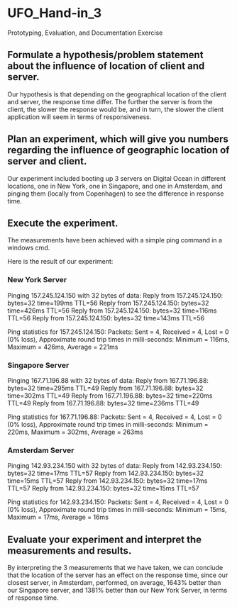 # UFO_Hand-in_3
Prototyping, Evaluation, and Documentation Exercise 

## Formulate a hypothesis/problem statement about the influence of location of client and server.
Our hypothesis is that depending on the geographical location of the client and server, the response time differ. The further the server is from the client, the slower the response would be, and in turn, the slower the client application will seem in terms of responsiveness.

## Plan an experiment, which will give you numbers regarding the influence of geographic location of server and client.
Our experiment included booting up 3 servers on Digital Ocean in different locations, one in New York, one in Singapore, and one in Amsterdam, and pinging them (locally from Copenhagen) to see the difference in response time.

## Execute the experiment.
The measurements have been achieved with a simple ping command in a windows cmd.

Here is the result of our experiment:

### New York Server
Pinging 157.245.124.150 with 32 bytes of data:
Reply from 157.245.124.150: bytes=32 time=199ms TTL=56
Reply from 157.245.124.150: bytes=32 time=426ms TTL=56
Reply from 157.245.124.150: bytes=32 time=116ms TTL=56
Reply from 157.245.124.150: bytes=32 time=143ms TTL=56

Ping statistics for 157.245.124.150:
    Packets: Sent = 4, Received = 4, Lost = 0 (0% loss),
Approximate round trip times in milli-seconds:
    Minimum = 116ms, Maximum = 426ms, Average = 221ms
    
### Singapore Server
Pinging 167.71.196.88 with 32 bytes of data:
Reply from 167.71.196.88: bytes=32 time=295ms TTL=49
Reply from 167.71.196.88: bytes=32 time=302ms TTL=49
Reply from 167.71.196.88: bytes=32 time=220ms TTL=49
Reply from 167.71.196.88: bytes=32 time=236ms TTL=49

Ping statistics for 167.71.196.88:
    Packets: Sent = 4, Received = 4, Lost = 0 (0% loss),
Approximate round trip times in milli-seconds:
    Minimum = 220ms, Maximum = 302ms, Average = 263ms
    
### Amsterdam Server
Pinging 142.93.234.150 with 32 bytes of data:
Reply from 142.93.234.150: bytes=32 time=17ms TTL=57
Reply from 142.93.234.150: bytes=32 time=15ms TTL=57
Reply from 142.93.234.150: bytes=32 time=17ms TTL=57
Reply from 142.93.234.150: bytes=32 time=15ms TTL=57

Ping statistics for 142.93.234.150:
    Packets: Sent = 4, Received = 4, Lost = 0 (0% loss),
Approximate round trip times in milli-seconds:
    Minimum = 15ms, Maximum = 17ms, Average = 16ms
    

## Evaluate your experiment and interpret the measurements and results.
By interpreting the 3 measurements that we have taken, we can conclude that the location of the server has an effect on the response time, since our closest server, in Amsterdam, performed, on average, 1643% better than our Singapore server, and 1381% better than our New York Server, in terms of response time.
